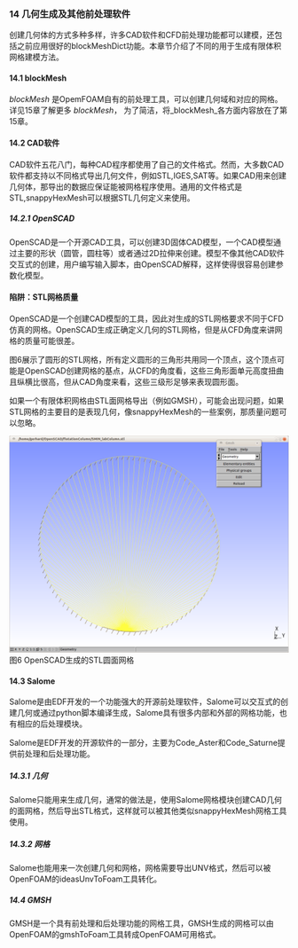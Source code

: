 ### 14 几何生成及其他前处理软件
创建几何体的方式多种多样，许多CAD软件和CFD前处理功能都可以建模，还包括之前应用很好的blockMeshDict功能。本章节介绍了不同的用于生成有限体积网格建模方法。

#### 14.1 blockMesh

 _blockMesh_ 是OpemFOAM自有的前处理工具，可以创建几何域和对应的网格。详见15章了解更多 _blockMesh_， 为了简洁，将_blockMesh_各方面内容放在了第15章。

#### 14.2 CAD软件

CAD软件五花八门，每种CAD程序都使用了自己的文件格式。然而，大多数CAD软件都支持以不同格式导出几何文件，例如STL,IGES,SAT等。如果CAD用来创建几何体，那导出的数据应保证能被网格程序使用。通用的文件格式是STL,snappyHexMesh可以根据STL几何定义来使用。

##### 14.2.1 OpenSCAD

OpenSCAD是一个开源CAD工具，可以创建3D固体CAD模型，一个CAD模型通过主要的形状（圆管，圆柱等）或者通过2D拉伸来创建。模型不像其他CAD软件交互式的创建，用户编写输入脚本，由OpenSCAD解释，这样使得很容易创建参数化模型。

#### 陷阱：STL网格质量

OpenSCAD是一个创建CAD模型的工具，因此对生成的STL网格要求不同于CFD仿真的网格。OpenSCAD生成正确定义几何的STL网格，但是从CFD角度来讲网格的质量可能很差。

图6展示了圆形的STL网格，所有定义圆形的三角形共用同一个顶点，这个顶点可能是OpenSCAD创建网格的基点，从CFD的角度看，这些三角形面单元高度扭曲且纵横比很高，但从CAD角度来看，这些三级形足够来表现圆形面。

如果一个有限体积网格由STL面网格导出（例如GMSH），可能会出现问题，如果STL网格的主要目的是表现几何，像snappyHexMesh的一些案例，那质量问题可以忽略。

![OpenSCAD生成的STL圆面网格](images/5.PNG)
图6 OpenSCAD生成的STL圆面网格

#### 14.3 Salome

Salome是由EDF开发的一个功能强大的开源前处理软件，Salome可以交互式的创建几何或通过python脚本编译生成，Salome具有很多内部和外部的网格功能，也有相应的后处理模块。

Salome是EDF开发的开源软件的一部分，主要为Code_Aster和Code_Saturne提供前处理和后处理功能。

##### 14.3.1 几何

Salome只能用来生成几何，通常的做法是，使用Salome网格模块创建CAD几何的面网格，然后导出STL格式，这样就可以被其他类似snappyHexMesh网格工具使用。

##### 14.3.2 网格

Salome也能用来一次创建几何和网格，网格需要导出UNV格式，然后可以被OpenFOAM的ideasUnvToFoam工具转化。

##### 14.4 GMSH

GMSH是一个具有前处理和后处理功能的网格工具，GMSH生成的网格可以由OpenFOAM的gmshToFoam工具转成OpenFOAM可用格式。
